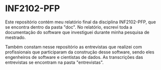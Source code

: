 # INF2102-PFP
Este repositório contém meu relatório final da disciplina INF2102-PFP, que se encontra dentro da pasta "doc". No relatório, escrevi toda a documentação do software que investiguei durante minha pesquisa de mestrado.

Também constam nesse repositório as entrevistas que realizei com profissionais que participaram da construção desse software, sendo eles engenheiros de software e cientistas de dados. As transcrições das entrevistas se encontram na pasta "entrevistas". 
